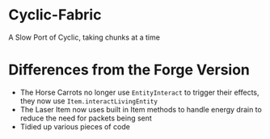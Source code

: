 # Cyclic-Fabric
A Slow Port of Cyclic, taking chunks at a time

# Differences from the Forge Version
- The Horse Carrots no longer use `EntityInteract` to trigger their effects, they now use `Item.interactLivingEntity`
- The Laser Item now uses built in Item methods to handle energy drain to reduce the need for packets being sent
- Tidied up various pieces of code
